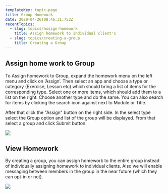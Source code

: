 ```yaml
---
templateKey: topic-page
title: Group Homework
date: 2020-04-26T08:46:31.752Z
recentTopics:
  - slug: topics/assign-homework
    title: Assign homework to Individual client's
  - slug: topics/creating-a-group
    title: Creating a Group
---
```

## Assign home work to Group

To Assign homework to Group, expand the homework menu on the left menu and click on ‘Assign’. Then select an app and choose a type or category (Exercise, Lesson etc) which should bring a list of items for the corresponding type. Select one or more items, which should add them to a list on the right. Choose another type and do the same. You can also search for items by clicking the search icon against next to Module or Title.  

After that click the "Assign" button on the right side. In the select type select the Group option and list of the group will be displayed. From that select a group and click Submit button.

![](/img/assign_group.png)

## View Homework

By creating a group, you can assign homework to the entire group instead of individually assigning homework to individual clients. Also we will enable messaging between members in the group in the near future (which they can opt-in or not).

![](/img/group_homework.png)
